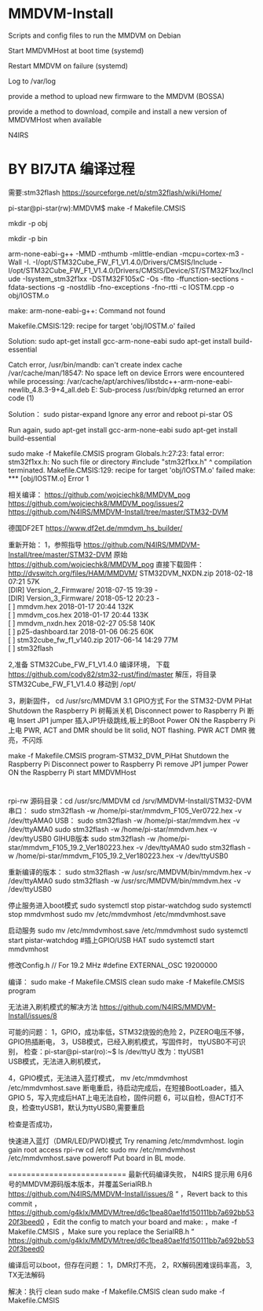 # MMDVM-Install

Scripts and config files to run the MMDVM on Debian

Start MMDVMHost at boot time (systemd)

Restart MMDVM on failure (systemd) 

Log to /var/log

provide a method to upload new firmware to the MMDVM (BOSSA)

provide a method to download, compile and install a new version of MMDVMHost when available

N4IRS

# BY BI7JTA 编译过程

需要:stm32flash
https://sourceforge.net/p/stm32flash/wiki/Home/

pi-star@pi-star(rw):MMDVM$ make -f Makefile.CMSIS 

mkdir -p obj

mkdir -p bin

arm-none-eabi-g++ -MMD -mthumb -mlittle-endian -mcpu=cortex-m3 -Wall -I. -I/opt/STM32Cube_FW_F1_V1.4.0/Drivers/CMSIS/Include -I/opt/STM32Cube_FW_F1_V1.4.0/Drivers/CMSIS/Device/ST/STM32F1xx/Include -Isystem_stm32f1xx  -DSTM32F105xC -Os -flto -ffunction-sections -fdata-sections -g  -nostdlib -fno-exceptions -fno-rtti -c IOSTM.cpp -o obj/IOSTM.o

make: arm-none-eabi-g++: Command not found

Makefile.CMSIS:129: recipe for target 'obj/IOSTM.o' failed

Solution:
sudo apt-get install gcc-arm-none-eabi
sudo apt-get install build-essential

Catch error, 
/usr/bin/mandb: can't create index cache /var/cache/man/18547: No space left on device
Errors were encountered while processing:
 /var/cache/apt/archives/libstdc++-arm-none-eabi-newlib_4.8.3-9+4_all.deb
E: Sub-process /usr/bin/dpkg returned an error code (1)

Solution：
sudo pistar-expand
Ignore any error and reboot pi-star OS

Run again,
sudo apt-get install gcc-arm-none-eabi
sudo apt-get install build-essential

sudo make -f Makefile.CMSIS program
Globals.h:27:23: fatal error: stm32f1xx.h: No such file or directory
 #include "stm32f1xx.h"
                       ^
compilation terminated.
Makefile.CMSIS:129: recipe for target 'obj/IOSTM.o' failed
make: *** [obj/IOSTM.o] Error 1

相关编译：
https://github.com/wojciechk8/MMDVM_pog
https://github.com/wojciechk8/MMDVM_pog/issues/2
https://github.com/N4IRS/MMDVM-Install/tree/master/STM32-DVM

德国DF2ET https://www.df2et.de/mmdvm_hs_builder/

重新开始：
1，参照指导 https://github.com/N4IRS/MMDVM-Install/tree/master/STM32-DVM
原始 https://github.com/wojciechk8/MMDVM_pog
直接下载固件：
http://dvswitch.org/files/HAM/MMDVM/
	STM32DVM_NXDN.zip	2018-02-18 07:21	57K	 
[DIR]	Version_2_Firmware/	2018-07-15 19:39	-	 
[DIR]	Version_3_Firmware/	2018-05-12 20:23	-	 
[   ]	mmdvm.hex	2018-01-17 20:44	132K	 
[   ]	mmdvm_cos.hex	2018-01-17 20:44	133K	 
[   ]	mmdvm_nxdn.hex	2018-02-27 05:58	140K	 
[   ]	p25-dashboard.tar	2018-01-06 06:25	60K	 
[   ]	stm32cube_fw_f1_v140.zip	2017-06-14 14:29	77M	 
[   ]	stm32flash

2,准备 STM32Cube_FW_F1_V1.4.0 编译环境，
下载 https://github.com/cody82/stm32-rust/find/master
解压，将目录STM32Cube_FW_F1_V1.4.0 移动到 /opt/

3，刷新固件，
cd /usr/src/MMDVM
3.1 GPIO方式
For the STM32-DVM PiHat 
Shutdown the Raspberry Pi        树莓派关机
Disconnect power to Raspberry Pi 断电
Insert JP1 jumper                插入JP1升级跳线,板上的Boot
Power ON the Raspberry Pi        上电
PWR, ACT and DMR should be lit solid, NOT flashing. 
                                 PWR ACT DMR 微亮，不闪烁

make -f Makefile.CMSIS 
program-STM32_DVM_PiHat
Shutdown the Raspberry Pi
Disconnect power to Raspberry Pi
remove JP1 jumper
Power ON the Raspberry Pi
start MMDVMHost

#
rpi-rw
源码目录：cd /usr/src/MMDVM
cd /srv/MMDVM-Install/STM32-DVM
串口：
sudo stm32flash -w /home/pi-star/mmdvm_F105_Ver0722.hex -v /dev/ttyAMA0
USB：
sudo stm32flash -w /home/pi-star/mmdvm.hex -v /dev/ttyAMA0
sudo stm32flash -w /home/pi-star/mmdvm.hex -v /dev/ttyUSB0
GIHUB版本
sudo stm32flash -w /home/pi-star/mmdvm_F105_19.2_Ver180223.hex -v /dev/ttyAMA0
sudo stm32flash -w /home/pi-star/mmdvm_F105_19.2_Ver180223.hex -v /dev/ttyUSB0

重新编译的版本：
sudo stm32flash -w /usr/src/MMDVM/bin/mmdvm.hex -v /dev/ttyAMA0
sudo stm32flash -w /usr/src/MMDVM/bin/mmdvm.hex -v /dev/ttyUSB0

停止服务进入boot模式
sudo systemctl stop pistar-watchdog
sudo systemctl stop mmdvmhost
sudo mv /etc/mmdvmhost /etc/mmdvmhost.save

启动服务
sudo mv /etc/mmdvmhost.save /etc/mmdvmhost
sudo systemctl start pistar-watchdog
#插上GPIO/USB HAT
sudo systemctl start mmdvmhost

修改Config.h
// For 19.2 MHz
 #define EXTERNAL_OSC 19200000

编译：
sudo make -f Makefile.CMSIS clean
sudo make -f Makefile.CMSIS program

无法进入刷机模式的解决方法
https://github.com/N4IRS/MMDVM-Install/issues/8

可能的问题：
1，GPIO，成功率低，STM32烧毁的危险
2，PiZERO电压不够，GPIO热插断电，
3，USB模式，已经入刷机模式，写固件时， ttyUSB0不可识别，
  检查：pi-star@pi-star(ro):~$ ls /dev/ttyU
  改为：ttyUSB1  
  USB模式，无法进入刷机模式，

4，GPIO模式，无法进入蓝灯模式，
mv /etc/mmdvmhost /etc/mmdvmhost.save
断电重启，待启动完成后，在短接BootLoader，插入GPIO
5，写入完成后HAT上电无法自检，固件问题
6，可以自检，但ACT灯不良，检查ttyUSB1，默认为ttyUSB0,需要重启

检查是否成功，



快速进入蓝灯（DMR/LED/PWD)模式
Try renaming /etc/mmdvmhost.
login
gain root access
rpi-rw
cd /etc
sudo mv /etc/mmdvmhost /etc/mmdvmhost.save
poweroff
Put board in BL mode.

==========================
最新代码编译失败， N4IRS 提示用 6月6号的MMDVM源码版本版本，并覆盖SerialRB.h 
https://github.com/N4IRS/MMDVM-Install/issues/8
“
，Revert back to this commit
，<https://github.com/g4klx/MMDVM/tree/d6c1bea80ae1fd150111bb7a692bb5320f3beed0>
，Edit the config to match your board and make:
，make -f Makefile.CMSIS
，Make sure you replace the SerialRB.h
”
https://github.com/g4klx/MMDVM/tree/d6c1bea80ae1fd150111bb7a692bb5320f3beed0

编译后可以boot，但存在问题：
1，DMR灯不亮，
2，RX解码困难误码率高，
3, TX无法解码

解决：执行 clean
sudo make -f Makefile.CMSIS clean
sudo make -f Makefile.CMSIS
